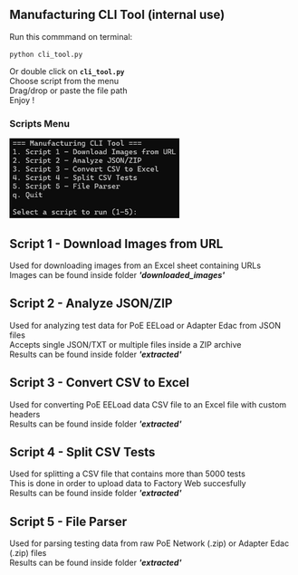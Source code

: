 ## Manufacturing CLI Tool (internal use)

Run this commmand on terminal:  
```
python cli_tool.py  
```

Or double click on __`cli_tool.py`__  
Choose script from the menu  
Drag/drop or paste the file path  
Enjoy !  
  
  

### Scripts Menu 

<img src="web%20images/menu.PNG" alt="Cli Menu" width="300" />

## Script 1 - Download Images from URL 

Used for downloading images from an Excel sheet containing URLs  
Images can be found inside folder __*'downloaded_images'*__

## Script 2 - Analyze JSON/ZIP 

Used for analyzing test data for PoE EELoad or Adapter Edac from JSON files  
Accepts single JSON/TXT or multiple files inside a ZIP archive  
Results can be found inside folder __*'extracted'*__

## Script 3 - Convert CSV to Excel

Used for converting PoE EELoad data CSV file to an Excel file with custom headers  
Results can be found inside folder __*'extracted'*__

## Script 4 - Split CSV Tests  

Used for splitting a CSV file that contains more than 5000 tests  
This is done in order to upload data to Factory Web succesfully  
Results can be found inside folder __*'extracted'*__

## Script 5 - File Parser  

Used for parsing testing data from raw PoE Network (.zip) or Adapter Edac (.zip) files  
Results can be found inside folder __*'extracted'*__  